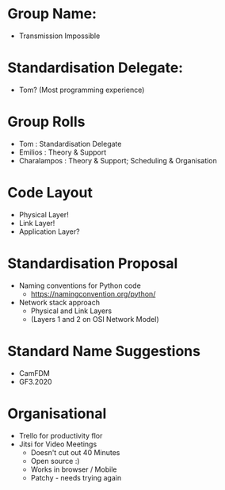 # Group Name:
* Transmission Impossible

# Standardisation Delegate:
* Tom? (Most programming experience)

# Group Rolls
* Tom         : Standardisation Delegate
* Emilios     : Theory & Support
* Charalampos : Theory & Support; Scheduling & Organisation

# Code Layout
* Physical Layer!
* Link Layer!
* Application Layer?

# Standardisation Proposal
* Naming conventions for Python code
	* https://namingconvention.org/python/
* Network stack approach
	* Physical and Link Layers
	* (Layers 1 and 2 on OSI Network Model)

# Standard Name Suggestions
* CamFDM
* GF3.2020

# Organisational
* Trello for productivity flor
* Jitsi for Video Meetings
	* Doesn't cut out 40 Minutes
	* Open source :)
	* Works in browser / Mobile
	* Patchy - needs trying again
